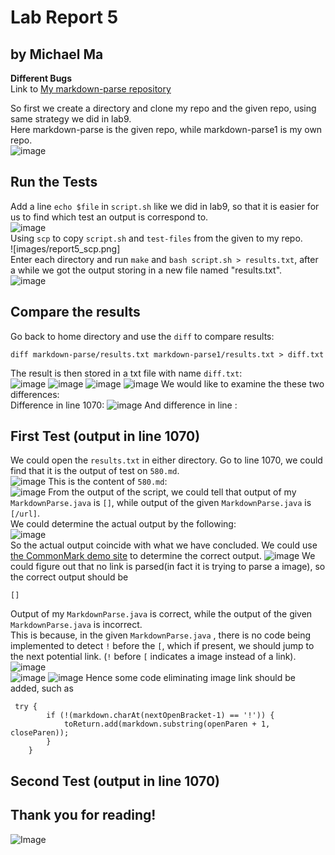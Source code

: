# Lab Report 5  
## by Michael Ma
**Different Bugs**  
Link to [My markdown-parse repository](https://github.com/Hexachlorocyclohexane3088/markdown-parse1) 

So first we create a directory and clone my repo and the given repo, using same strategy we did in lab9.   
Here markdown-parse is the given repo, while markdown-parse1 is my own repo.     
![image](images/report5_clone_repo.png)
## Run the Tests   
Add a line `echo $file` in `script.sh` like we did in lab9, so that it is easier for us to find which test an output is correspond to.  
![image](images/report5_addContent.png)  
Using `scp` to copy `script.sh` and `test-files` from the given to my repo.  
![images/report5_scp.png]  
Enter each directory and run `make` and `bash script.sh > results.txt`, after a while we got the output storing in a new file named "results.txt".   
![image](images/report5_run_tests.png)
## Compare the results  
Go back to home directory and use the `diff` to compare results:  
```
diff markdown-parse/results.txt markdown-parse1/results.txt > diff.txt 
```
The result is then stored in a txt file with name `diff.txt`:  
![image](images/report5_diff1.png)
![image](images/report5_diff2.png)
![image](images/report5_diff3.png)
![image](images/report5_diff4.png)
We would like to examine the these two differences:  
Difference in line 1070: 
![image](images/report5_diff_in_1070(580).png)
And difference in line :


## First Test (output in line 1070)
We could open the `results.txt` in either directory. 
Go to line 1070, we could find that it is the output of test on `580.md`.  
![image](images/report5_line1070.png)
This is the content of `580.md`:  
![image](images/report5_580.png)
From the output of the script, we could tell that output of my `MarkdownParse.java` is `[]`, while output of the given `MarkdownParse.java` is `[/url]`.  
We could determine the actual output by the following:  
![image](images/report5_run_actual_580.png)  
So the actual output coincide with what we have concluded. 
We could use [the CommonMark demo site](https://spec.commonmark.org/dingus/) to determine the correct output. 
![image](images/report5_actualParse_580.png)
We could figure out that no link is parsed(in fact it is trying to parse a image), so the correct output should be 
```
[]
```
Output of my `MarkdownParse.java` is correct, while the output of the given `MarkdownParse.java` is incorrect.  
This is because, in the given `MarkdownParse.java` , there is no code being implemented to detect `!` before the `[`, which if present, we should jump to the next potential link. (`!` before `[` indicates a image instead of a link).  
![image](images/report5_givenCode1.png)  
![image](images/report5_givenCode2.png)
![image](images/report5_givenCode3.png)
Hence some code eliminating image link should be added, such as 
```
 try {
        if (!(markdown.charAt(nextOpenBracket-1) == '!')) {
            toReturn.add(markdown.substring(openParen + 1, closeParen));
        } 
    }
```
## Second Test (output in line 1070)
## Thank you for reading!  
![Image](https://ucsdnews.ucsd.edu/news_uploads/Resized_Geisel_Library_08.31.jpg)   